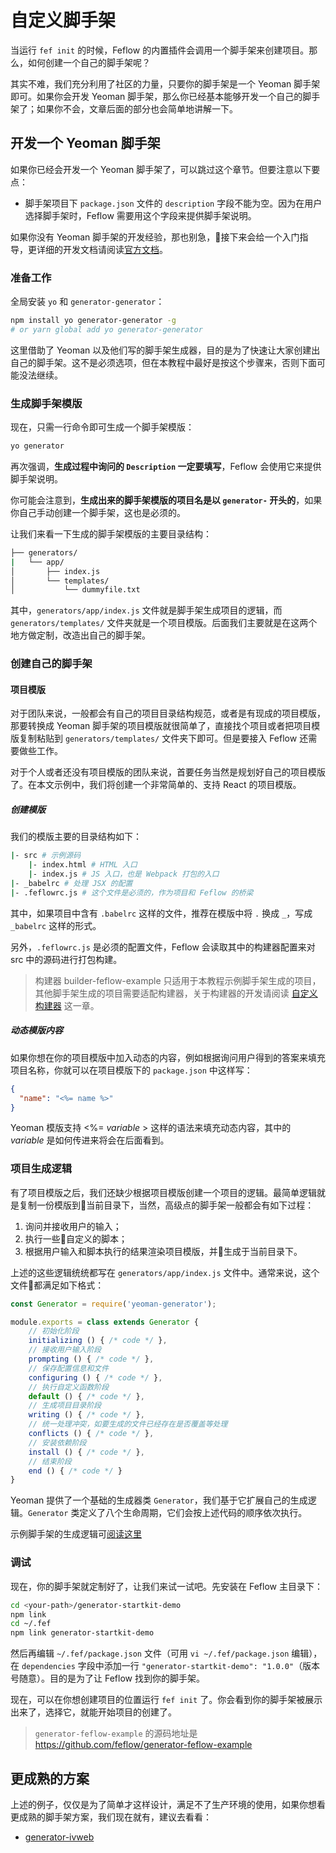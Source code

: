 # 自定义脚手架

当运行 `fef init` 的时候，Feflow 的内置插件会调用一个脚手架来创建项目。那么，如何创建一个自己的脚手架呢？

其实不难，我们充分利用了社区的力量，只要你的脚手架是一个 Yeoman 脚手架即可。如果你会开发 Yeoman 脚手架，那么你已经基本能够开发一个自己的脚手架了；如果你不会，文章后面的部分也会简单地讲解一下。

## 开发一个 Yeoman 脚手架

如果你已经会开发一个 Yeoman 脚手架了，可以跳过这个章节。但要注意以下要点：

* 脚手架项目下 `package.json` 文件的 `description` 字段不能为空。因为在用户选择脚手架时，Feflow 需要用这个字段来提供脚手架说明。

如果你没有 Yeoman 脚手架的开发经验，那也别急，接下来会给一个入门指导，更详细的开发文档请阅读[官方文档](https://yeoman.io/authoring/)。

### 准备工作

全局安装 `yo` 和 `generator-generator`：

```sh
npm install yo generator-generator -g
# or yarn global add yo generator-generator
```

这里借助了 Yeoman 以及他们写的脚手架生成器，目的是为了快速让大家创建出自己的脚手架。这不是必须选项，但在本教程中最好是按这个步骤来，否则下面可能没法继续。

### 生成脚手架模版

现在，只需一行命令即可生成一个脚手架模版：

```sh
yo generator
```

再次强调，**生成过程中询问的 `Description` 一定要填写**，Feflow 会使用它来提供脚手架说明。

你可能会注意到，**生成出来的脚手架模版的项目名是以 `generator-` 开头的**，如果你自己手动创建一个脚手架，这也是必须的。

让我们来看一下生成的脚手架模版的主要目录结构：

```sh
├── generators/
|   └── app/
│       ├── index.js
│       └── templates/
│           └── dummyfile.txt
```

其中，`generators/app/index.js` 文件就是脚手架生成项目的逻辑，而 `generators/templates/` 文件夹就是一个项目模版。后面我们主要就是在这两个地方做定制，改造出自己的脚手架。

### 创建自己的脚手架

#### 项目模版

对于团队来说，一般都会有自己的项目目录结构规范，或者是有现成的项目模版，那要转换成 Yeoman 脚手架的项目模版就很简单了，直接找个项目或者把项目模版复制粘贴到 `generators/templates/` 文件夹下即可。但是要接入 Feflow 还需要做些工作。

对于个人或者还没有项目模版的团队来说，首要任务当然是规划好自己的项目模版了。在本文示例中，我们将创建一个非常简单的、支持 React 的项目模版。

##### 创建模版

我们的模版主要的目录结构如下：

```sh
|- src # 示例源码
    |- index.html # HTML 入口
    |- index.js # JS 入口，也是 Webpack 打包的入口
|- _babelrc # 处理 JSX 的配置
|- .feflowrc.js # 这个文件是必须的，作为项目和 Feflow 的桥梁
```

其中，如果项目中含有 `.babelrc` 这样的文件，推荐在模版中将 `.` 换成 `_`，写成 `_babelrc` 这样的形式。

另外，`.feflowrc.js` 是必须的配置文件，Feflow 会读取其中的构建器配置来对 src 中的源码进行打包构建。


> 构建器 builder-feflow-example 只适用于本教程示例脚手架生成的项目，其他脚手架生成的项目需要适配构建器，关于构建器的开发请阅读 [自定义构建器](./advance-builder-custom.md) 这一章。

##### 动态模版内容

如果你想在你的项目模版中加入动态的内容，例如根据询问用户得到的答案来填充项目名称，你就可以在项目模版下的 `package.json` 中这样写：

```json
{
  "name": "<%= name %>"
}
```

Yeoman 模版支持 <%= *variable* > 这样的语法来填充动态内容，其中的 *variable* 是如何传进来将会在后面看到。

### 项目生成逻辑

有了项目模版之后，我们还缺少根据项目模版创建一个项目的逻辑。最简单逻辑就是复制一份模版到当前目录下，当然，高级点的脚手架一般都会有如下过程：

1. 询问并接收用户的输入；
1. 执行一些自定义的脚本；
1. 根据用户输入和脚本执行的结果渲染项目模版，并生成于当前目录下。

上述的这些逻辑统统都写在 `generators/app/index.js` 文件中。通常来说，这个文件都满足如下格式：

```js
const Generator = require('yeoman-generator');

module.exports = class extends Generator {
    // 初始化阶段
    initializing () { /* code */ },
    // 接收用户输入阶段
    prompting () { /* code */ },
    // 保存配置信息和文件
    configuring () { /* code */ },
    // 执行自定义函数阶段
    default () { /* code */ },
    // 生成项目目录阶段
    writing () { /* code */ },
    // 统一处理冲突，如要生成的文件已经存在是否覆盖等处理
    conflicts () { /* code */ },
    // 安装依赖阶段
    install () { /* code */ },
    // 结束阶段
    end () { /* code */ }
}
```

Yeoman 提供了一个基础的生成器类 `Generator`，我们基于它扩展自己的生成逻辑。`Generator` 类定义了八个生命周期，它们会按上述代码的顺序依次执行。

示例脚手架的生成逻辑可[阅读这里](https://github.com/feflow/generator-feflow-example/blob/master/generators/app/index.js)

### 调试

现在，你的脚手架就定制好了，让我们来试一试吧。先安装在 Feflow 主目录下：

```sh
cd <your-path>/generator-startkit-demo
npm link
cd ~/.fef
npm link generator-startkit-demo
```

然后再编辑 `~/.fef/package.json` 文件（可用 `vi ~/.fef/package.json` 编辑），在 `dependencies` 字段中添加一行 `"generator-startkit-demo": "1.0.0"`（版本号随意）。目的是为了让 Feflow 找到你的脚手架。

现在，可以在你想创建项目的位置运行 `fef init` 了。你会看到你的脚手架被展示出来了，选择它，就能开始项目的创建了。

> `generator-feflow-example` 的源码地址是 https://github.com/feflow/generator-feflow-example

## 更成熟的方案

上述的例子，仅仅是为了简单才这样设计，满足不了生产环境的使用，如果你想看更成熟的脚手架方案，我们现在就有，建议去看看：

* [generator-ivweb](https://github.com/feflow/generator-ivweb)

